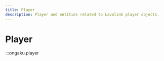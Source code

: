```yaml
---
title: Player
description: Player and entities related to Lavalink player objects.
---
```


# Player

:::ongaku.player
